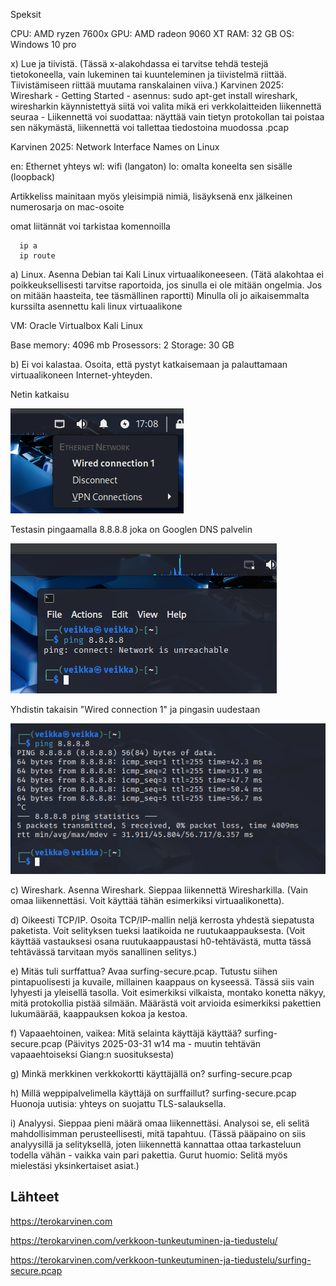 Speksit

CPU: AMD ryzen 7600x 
GPU: AMD radeon 9060 XT 
RAM: 32 GB 
OS: Windows 10 pro


   x) Lue ja tiivistä. (Tässä x-alakohdassa ei tarvitse tehdä testejä tietokoneella, vain lukeminen tai kuunteleminen ja tiivistelmä riittää. Tiivistämiseen riittää muutama ranskalainen viiva.)
        Karvinen 2025: Wireshark - Getting Started
         - asennus:  sudo apt-get install wireshark, wiresharkin käynnistettyä siitä voi valita mikä eri verkkolaitteiden liikennettä seuraa
         - Liikennettä voi suodattaa: näyttää vain tietyn protokollan tai poistaa sen näkymästä, liikennettä voi tallettaa tiedostoina muodossa .pcap
        
Karvinen 2025: Network Interface Names on Linux

en: Ethernet yhteys
wl: wifi (langaton)
lo: omalta koneelta sen sisälle (loopback)

Artikkeliss mainitaan myös yleisimpiä nimiä, lisäyksenä enx jälkeinen numerosarja on mac-osoite

omat liitännät voi tarkistaa komennoilla

      ip a
      ip route

        
   a) Linux. Asenna Debian tai Kali Linux virtuaalikoneeseen. (Tätä alakohtaa ei poikkeuksellisesti tarvitse raportoida, jos sinulla ei ole mitään ongelmia. Jos on mitään haasteita, tee täsmällinen raportti)
   Minulla oli jo aikaisemmalta kurssilta asennettu kali linux virtuaalikone

   VM: Oracle Virtualbox Kali Linux

   Base memory: 4096 mb 
   Prosessors: 2 
   Storage: 30 GB
   
   b) Ei voi kalastaa. Osoita, että pystyt katkaisemaan ja palauttamaan virtuaalikoneen Internet-yhteyden.

   
   Netin katkaisu

   
   ![image](nettikatkaisu.PNG)


   Testasin pingaamalla 8.8.8.8 joka on Googlen DNS palvelin



   
   
   ![image](pingtest.PNG)


   Yhdistin takaisin "Wired connection 1" ja pingasin uudestaan 

   

   ![image](nettiup.PNG)

   
  c) Wireshark. Asenna Wireshark. Sieppaa liikennettä Wiresharkilla. (Vain omaa liikennettäsi. Voit käyttää tähän esimerkiksi virtuaalikonetta).
  
  d) Oikeesti TCP/IP. Osoita TCP/IP-mallin neljä kerrosta yhdestä siepatusta paketista. Voit selityksen tueksi laatikoida ne ruutukaappauksesta. (Voit käyttää 
  vastauksesi osana ruutukaappaustasi h0-tehtävästä, mutta tässä tehtävässä tarvitaan myös sanallinen selitys.)
  
  e) Mitäs tuli surffattua? Avaa surfing-secure.pcap. Tutustu siihen pintapuolisesti ja kuvaile, millainen kaappaus on kyseessä. Tässä siis vain lyhyesti ja yleisellä tasolla. Voit esimerkiksi vilkaista, montako konetta näkyy, mitä protokollia pistää silmään. Määrästä voit arvioida esimerkiksi pakettien lukumäärää, kaappauksen kokoa ja kestoa.
  
  f) Vapaaehtoinen, vaikea: Mitä selainta käyttäjä käyttää? surfing-secure.pcap (Päivitys 2025-03-31 w14 ma - muutin tehtävän vapaaehtoiseksi Giang:n suosituksesta)
  
  g) Minkä merkkinen verkkokortti käyttäjällä on? surfing-secure.pcap
  
   h) Millä weppipalvelimella käyttäjä on surffaillut? surfing-secure.pcap
        Huonoja uutisia: yhteys on suojattu TLS-salauksella.

        
  i) Analyysi. Sieppaa pieni määrä omaa liikennettäsi. Analysoi se, eli selitä mahdollisimman perusteellisesti, mitä tapahtuu. (Tässä pääpaino on siis analyysillä ja selityksellä, joten liikennettä kannattaa ottaa tarkasteluun todella vähän - vaikka vain pari pakettia. Gurut huomio: Selitä myös mielestäsi yksinkertaiset asiat.)



## Lähteet

https://terokarvinen.com 

https://terokarvinen.com/verkkoon-tunkeutuminen-ja-tiedustelu/ 


https://terokarvinen.com/verkkoon-tunkeutuminen-ja-tiedustelu/surfing-secure.pcap
